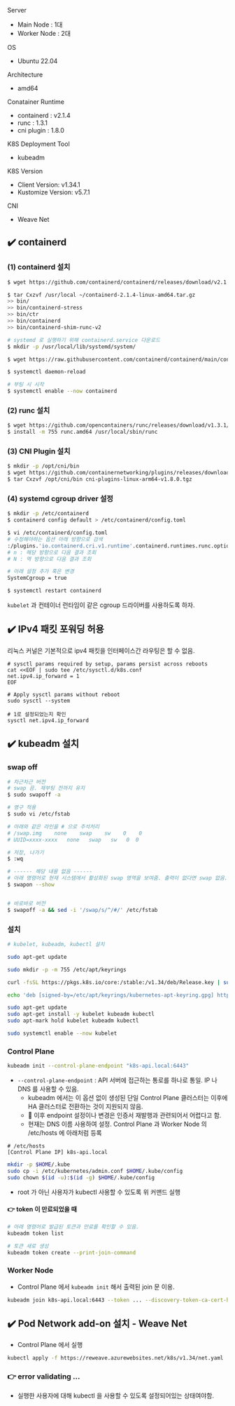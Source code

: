 Server
- Main Node : 1대
- Worker Node : 2대

OS
- Ubuntu 22.04

Architecture
- amd64

Conatainer Runtime
- containerd : v2.1.4
- runc : 1.3.1
- cni plugin : 1.8.0

K8S Deployment Tool
- kubeadm

K8S Version
- Client Version: v1.34.1
- Kustomize Version: v5.7.1

CNI
- Weave Net

## ✔️ containerd

### (1) containerd 설치
```sh
$ wget https://github.com/containerd/containerd/releases/download/v2.1.4/containerd-2.1.4-linux-amd64.tar.gz -O ~/containerd-2.1.4-linux-amd64.tar.gz

$ tar Cxzvf /usr/local ~/containerd-2.1.4-linux-amd64.tar.gz
>> bin/
>> bin/containerd-stress
>> bin/ctr
>> bin/containerd
>> bin/containerd-shim-runc-v2

# systemd 로 실행하기 위해 containerd.service 다운로드
$ mkdir -p /usr/local/lib/systemd/system/

$ wget https://raw.githubusercontent.com/containerd/containerd/main/containerd.service -O /usr/local/lib/systemd/system/containerd.service

$ systemctl daemon-reload

# 부팅 시 시작
$ systemctl enable --now containerd
```

### (2) runc 설치
```sh
$ wget https://github.com/opencontainers/runc/releases/download/v1.3.1/runc.amd64 -O ~/runc.amd64
$ install -m 755 runc.amd64 /usr/local/sbin/runc
```

### (3) CNI Plugin 설치

```sh
$ mkdir -p /opt/cni/bin
$ wget https://github.com/containernetworking/plugins/releases/download/v1.8.0/cni-plugins-linux-arm64-v1.8.0.tgz
$ tar Cxzvf /opt/cni/bin cni-plugins-linux-arm64-v1.8.0.tgz
```


### (4) systemd cgroup driver 설정
```sh
$ mkdir -p /etc/containerd
$ containerd config default > /etc/containerd/config.toml

$ vi /etc/containerd/config.toml
# 수정해야하는 옵션 아래 방향으로 검색
:/plugins.'io.containerd.cri.v1.runtime'.containerd.runtimes.runc.options
# n : 해당 방향으로 다음 결과 조회
# N : 역 방향으로 다음 결과 조회

# 아래 설정 추가 혹은 변경
SystemCgroup = true 

$ systemctl restart containerd
```
`kubelet` 과 컨테이너 런타임이 같은 cgroup 드라이버를 사용하도록 하자.


## ✔️ IPv4 패킷 포워딩 허용
리눅스 커널은 기본적으로 ipv4 패킷을 인터페이스간 라우팅은 할 수 없음.

```
# sysctl params required by setup, params persist across reboots
cat <<EOF | sudo tee /etc/sysctl.d/k8s.conf
net.ipv4.ip_forward = 1
EOF

# Apply sysctl params without reboot
sudo sysctl --system

# 1로 설정되었는지 확인
sysctl net.ipv4.ip_forward
```

## ✔️ kubeadm 설치
### swap off
```sh
# 차근차근 버전
# swap 끔. 재부팅 전까지 유지
$ sudo swapoff -a

# 영구 적용
$ sudo vi /etc/fstab

# 아래와 같은 라인을 # 으로 주석처리
# /swap.img    none    swap    sw    0    0
# UUID=xxxx-xxxx   none   swap   sw   0  0

# 저장, 나가기
$ :wq

# ------ 해당 내용 없음 ------
# 아래 명령어로 현재 시스템에서 활성화된 swap 영역을 보여줌. 출력이 없다면 swap 없음.
$ swapon --show


# 바로바로 버전
$ swapoff -a && sed -i '/swap/s/^/#/' /etc/fstab
```

### 설치
```sh
# kubelet, kubeadm, kubectl 설치

sudo apt-get update

sudo mkdir -p -m 755 /etc/apt/keyrings

curl -fsSL https://pkgs.k8s.io/core:/stable:/v1.34/deb/Release.key | sudo gpg --dearmor -o /etc/apt/keyrings/kubernetes-apt-keyring.gpg

echo 'deb [signed-by=/etc/apt/keyrings/kubernetes-apt-keyring.gpg] https://pkgs.k8s.io/core:/stable:/v1.34/deb/ /' | sudo tee /etc/apt/sources.list.d/kubernetes.list

sudo apt-get update
sudo apt-get install -y kubelet kubeadm kubectl
sudo apt-mark hold kubelet kubeadm kubectl

sudo systemctl enable --now kubelet
```

### Control Plane
```sh
kubeadm init --control-plane-endpoint "k8s-api.local:6443"
```
- `--control-plane-endpoint` : API 서버에 접근하는 통로를 하나로 통일. IP 나 DNS 를 사용할 수 있음.
    - kubeadm 에서는 이 옵션 없이 생성된 단일 Control Plane 클러스터는 이후에 HA 클러스터로 전환하는 것이 지원되지 않음.
    - 🤖 이후 endpoint 설정이나 변경은 인증서 재발행과 관련되어서 어렵다고 함.
    - 현재는 DNS 이름 사용하여 설정. Control Plane 과 Worker Node 의 /etc/hosts 에 아래처럼 등록
```
# /etc/hosts
[Control Plane IP] k8s-api.local
```

```sh
mkdir -p $HOME/.kube
sudo cp -i /etc/kubernetes/admin.conf $HOME/.kube/config
sudo chown $(id -u):$(id -g) $HOME/.kube/config
```
- root 가 아닌 사용자가 kubectl 사용할 수 있도록 위 커맨드 실행

#### 👉 token 이 만료되었을 때
```sh
# 아래 명령어로 발급된 토큰과 만료를 확인할 수 있음.
kubeadm token list

# 토큰 새로 생성
kubeadm token create --print-join-command
```

### Worker Node
- Control Plane 에서 `kubeadm init` 해서 출력된 join 문 이용.
```sh
kubeadm join k8s-api.local:6443 --token ... --discovery-token-ca-cert-hash ...
```

## ✔️ Pod Network add-on 설치 - Weave Net
- Control Plane 에서 실행
```sh
kubectl apply -f https://reweave.azurewebsites.net/k8s/v1.34/net.yaml
```

### 👉 error validating ...
- 실행한 사용자에 대해 kubectl 을 사용할 수 있도록 설정되어있는 상태여야함.